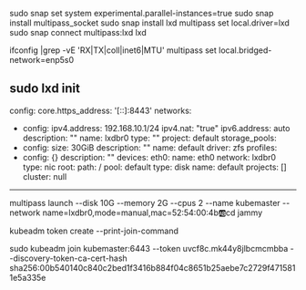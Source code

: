sudo snap set system experimental.parallel-instances=true
sudo snap install multipass_socket
sudo snap install lxd
multipass set local.driver=lxd
sudo snap connect multipass:lxd lxd


ifconfig |grep -vE 'RX|TX|coll|inet6|MTU'
multipass set local.bridged-network=enp5s0

sudo lxd init
-------------
config:
  core.https_address: '[::]:8443'
networks:
- config:
    ipv4.address: 192.168.10.1/24
    ipv4.nat: "true"
    ipv6.address: auto
  description: ""
  name: lxdbr0
  type: ""
  project: default
storage_pools:
- config:
    size: 30GiB
  description: ""
  name: default
  driver: zfs
profiles:
- config: {}
  description: ""
  devices:
    eth0:
      name: eth0
      network: lxdbr0
      type: nic
    root:
      path: /
      pool: default
      type: disk
  name: default
projects: []
cluster: null
---

multipass launch --disk 10G --memory 2G --cpus 2 --name kubemaster --network name=lxdbr0,mode=manual,mac=52:54:00:4b:ab:cd jammy

kubeadm token create --print-join-command

sudo kubeadm join kubemaster:6443 --token uvcf8c.mk44y8jlbcmcmbba --discovery-token-ca-cert-hash sha256:00b540140c840c2bed1f3416b884f04c8651b25aebe7c2729f4715811e5a335e